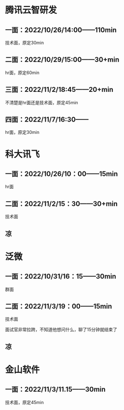 # 腾讯云智研发

## 一面：2022/10/26/14:00——110min

技术面，原定30min

## 二面：2022/10/29/15:00——30+min

hr面，原定60min

## 三面：2022/11/2/18:45——20+min

不清楚是hr面还是技术面，原定45min

## 四面：2022/11/7/16:30——

hr面，原定30min



# 科大讯飞

## 一面：2022/10/26/10：00——15min

hr面

## 二面：2022/11/2/15：30——30+min

技术面

## 凉



# 泛微

## 一面：2022/10/31/16：15——30min

群面

## 二面：2022/11/3/19：00——15min

技术面

面试官非常拉跨，不知道他想问什么，聊了15分钟就结束了

## 凉





# 金山软件

## 一面：2022/11/3/11.15——30min

技术面，原定45min
